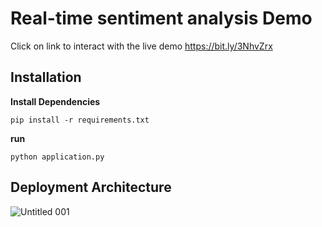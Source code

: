 # Real-time sentiment analysis Demo 
Click on link to interact with the live demo https://bit.ly/3NhvZrx

## Installation

**Install Dependencies**

`pip install -r requirements.txt`

**run**

`python application.py`

## Deployment Architecture
![Untitled 001](https://user-images.githubusercontent.com/16732795/168901025-4fcb6a7d-6038-4429-abba-e77bbb4e96b9.jpeg)
